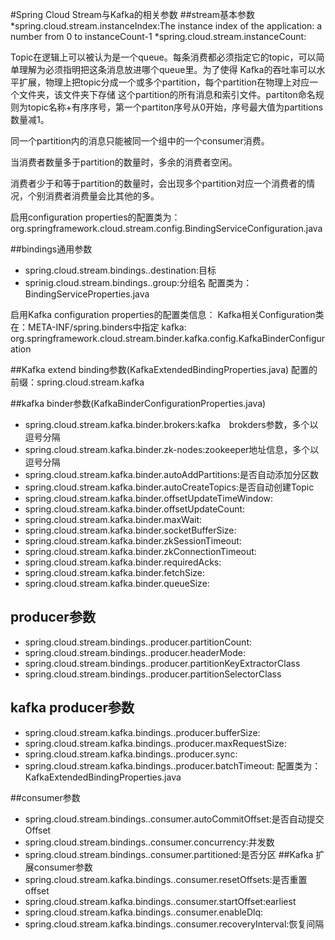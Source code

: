 #Spring Cloud Stream与Kafka的相关参数
##stream基本参数
*spring.cloud.stream.instanceIndex:The instance index of the application: a number from 0 to instanceCount-1
*spring.cloud.stream.instanceCount:
>     
Topic在逻辑上可以被认为是一个queue。每条消费都必须指定它的topic，可以简单理解为必须指明把这条消息放进哪个queue里。为了使得 Kafka的吞吐率可以水平扩展，物理上把topic分成一个或多个partition，每个partition在物理上对应一个文件夹，该文件夹下存储 这个partition的所有消息和索引文件。partiton命名规则为topic名称+有序序号，第一个partiton序号从0开始，序号最大值为partitions数量减1。
>
同一个partition内的消息只能被同一个组中的一个consumer消费。
>
当消费者数量多于partition的数量时，多余的消费者空闲。
>
消费者少于和等于partition的数量时，会出现多个partition对应一个消费者的情况，个别消费者消费量会比其他的多。


启用configuration properties的配置类为：org.springframework.cloud.stream.config.BindingServiceConfiguration.java

##bindings通用参数
* spring.cloud.stream.bindings.<channelName>.destination:目标
* sprinig.cloud.stream.bindings.<channelName>.group:分组名
配置类为：BindingServiceProperties.java

启用Kafka configuration properties的配置类信息：
Kafka相关Configuration类在：META-INF/spring.binders中指定
kafka:\
org.springframework.cloud.stream.binder.kafka.config.KafkaBinderConfiguration


##Kafka extend binding参数(KafkaExtendedBindingProperties.java)
配置的前缀：spring.cloud.stream.kafka


##kafka binder参数(KafkaBinderConfigurationProperties.java)
* spring.cloud.stream.kafka.binder.brokers:kafka　brokders参数，多个以逗号分隔
* spring.cloud.stream.kafka.binder.zk-nodes:zookeeper地址信息，多个以逗号分隔
* spring.cloud.stream.kafka.binder.autoAddPartitions:是否自动添加分区数
* spring.cloud.stream.kafka.binder.autoCreateTopics:是否自动创建Topic
* spring.cloud.stream.kafka.binder.offsetUpdateTimeWindow:
* spring.cloud.stream.kafka.binder.offsetUpdateCount:
* spring.cloud.stream.kafka.binder.maxWait:
* spring.cloud.stream.kafka.binder.socketBufferSize:
* spring.cloud.stream.kafka.binder.zkSessionTimeout:
* spring.cloud.stream.kafka.binder.zkConnectionTimeout:
* spring.cloud.stream.kafka.binder.requiredAcks:
* spring.cloud.stream.kafka.binder.fetchSize:
* spring.cloud.stream.kafka.binder.queueSize:


## producer参数
* spring.cloud.stream.bindings.<channelName>.producer.partitionCount:
* spring.cloud.stream.bindings.<channelName>.producer.headerMode:
* spring.cloud.stream.bindings.<channelName>.producer.partitionKeyExtractorClass
* spring.cloud.stream.bindings.<channelName>.producer.partitionSelectorClass

## kafka producer参数
* spring.cloud.stream.kafka.bindings.<channelName>.producer.bufferSize:
* spring.cloud.stream.kafka.bindings.<channelName>.producer.maxRequestSize:
* spring.cloud.stream.kafka.bindings.<channelName>.producer.sync:
* spring.cloud.stream.kafka.bindings.<channelName>.producer.batchTimeout:
 配置类为：KafkaExtendedBindingProperties.java


##consumer参数
* spring.cloud.stream.bindings.<channelName>.consumer.autoCommitOffset:是否自动提交Offset
* spring.cloud.stream.bindings.<channelName>.consumer.concurrency:并发数
* spring.cloud.stream.bindings.<channelName>.consumer.partitioned:是否分区
##Kafka 扩展consumer参数
* spring.cloud.stream.kafka.bindings.<channelName>.consumer.resetOffsets:是否重置offset
* spring.cloud.stream.kafka.bindings.<channelName>.consumer.startOffset:earliest
* spring.cloud.stream.kafka.bindings.<channelName>.consumer.enableDlq:
* spring.cloud.stream.kafka.bindings.<channelName>.consumer.recoveryInterval:恢复间隔

